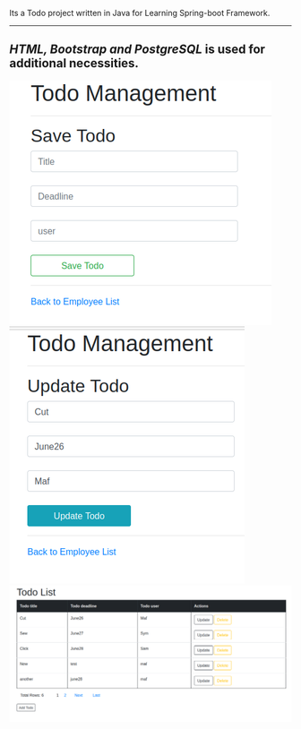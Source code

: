 Its a Todo project written in Java for Learning Spring-boot Framework.
***
*HTML, Bootstrap and PostgreSQL* is used for additional necessities.
---
![Create](https://github.com/sayma-code/Todo/blob/main/Screenshot%20from%202021-06-07%2019-13-59.png)
![Update](https://github.com/sayma-code/Todo/blob/main/Screenshot%20from%202021-06-07%2019-18-24.png)
![Index](https://github.com/sayma-code/Todo/blob/main/Screenshot%20from%202021-06-07%2019-13-42.png)
